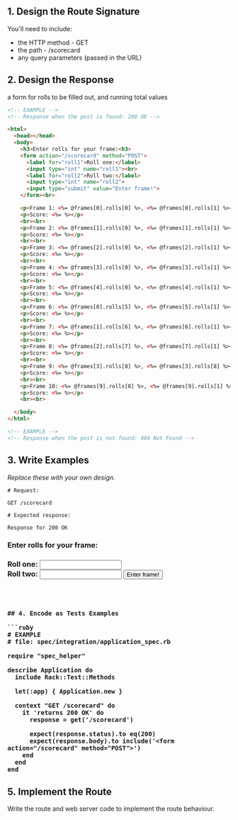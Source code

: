 ## 1. Design the Route Signature

You'll need to include:
  * the HTTP method - GET
  * the path - /scorecard
  * any query parameters (passed in the URL)

## 2. Design the Response

a form for rolls to be filled out, and running total values

```html
<!-- EXAMPLE -->
<!-- Response when the post is found: 200 OK -->

<html>
  <head></head>
  <body>
    <h3>Enter rolls for your frame:<h3>
    <form action="/scorecard" method="POST">
      <label for="roll1">Roll one:</label>
      <input type="int" name="roll1"><br>
      <label for="roll2">Roll two:</label>
      <input type="int" name="roll2">
      <input type="submit" value="Enter frame!">
    </form><br>

    <p>Frame 1: <%= @frames[0].rolls[0] %>, <%= @frames[0].rolls[1] %></p><br>
    <p>Score: <%= %></p>
    <br><br>
    <p>Frame 2: <%= @frames[1].rolls[0] %>, <%= @frames[1].rolls[1] %></p><br>
    <p>Score: <%= %></p>
    <br><br>
    <p>Frame 3: <%= @frames[2].rolls[0] %>, <%= @frames[2].rolls[1] %></p><br>
    <p>Score: <%= %></p>
    <br><br>
    <p>Frame 4: <%= @frames[3].rolls[0] %>, <%= @frames[3].rolls[1] %></p><br>
    <p>Score: <%= %></p>
    <br><br>
    <p>Frame 5: <%= @frames[4].rolls[0] %>, <%= @frames[4].rolls[1] %></p><br>
    <p>Score: <%= %></p>
    <br><br>
    <p>Frame 6: <%= @frames[0].rolls[5] %>, <%= @frames[5].rolls[1] %></p><br>
    <p>Score: <%= %></p>
    <br><br>
    <p>Frame 7: <%= @frames[1].rolls[6] %>, <%= @frames[6].rolls[1] %></p><br>
    <p>Score: <%= %></p>
    <br><br>
    <p>Frame 8: <%= @frames[2].rolls[7] %>, <%= @frames[7].rolls[1] %></p><br>
    <p>Score: <%= %></p>
    <br><br>
    <p>Frame 9: <%= @frames[3].rolls[8] %>, <%= @frames[3].rolls[8] %></p><br>
    <p>Score: <%= %></p>
    <br><br>
    <p>Frame 10: <%= @frames[9].rolls[0] %>, <%= @frames[9].rolls[1] %>, <%= @frames[9].rolls[2] %>></p><br>
    <p>Score: <%= %></p>
    <br><br>

  </body>
</html>
```

```html
<!-- EXAMPLE -->
<!-- Response when the post is not found: 404 Not Found -->

```

## 3. Write Examples

_Replace these with your own design._

```
# Request:

GET /scorecard

# Expected response:

Response for 200 OK
```
<html>
  <head></head>
  <body>
    <h3>Enter rolls for your frame:<h3>
    <form action="/scorecard" method="POST">
      <label for="roll1">Roll one:</label>
      <input type="int" name="roll1"><br>
      <label for="roll2">Roll two:</label>
      <input type="int" name="roll2">
      <input type="submit" value="Enter frame!">
    </form><br>
  <body>
</html>

```

## 4. Encode as Tests Examples

```ruby
# EXAMPLE
# file: spec/integration/application_spec.rb

require "spec_helper"

describe Application do
  include Rack::Test::Methods

  let(:app) { Application.new }

  context "GET /scorecard" do
    it 'returns 200 OK' do
      response = get('/scorecard')

      expect(response.status).to eq(200)
      expect(response.body).to include('<form action="/scorecard" method="POST">')
    end
  end
end
```

## 5. Implement the Route

Write the route and web server code to implement the route behaviour.

<!-- BEGIN GENERATED SECTION DO NOT EDIT -->
